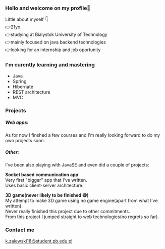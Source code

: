 ### Hello and welcome on my proflie👋


Little about myself 👇 <br/>
👉21yo <br/>
👉studying at Bialystok University of Technology <br/>
👉mainly focused on java backend technologies <br/>
👉looking for an internship and job oportunity <br/>

### I'm curently learning and mastering
<ul>
    <li>Java</li>
    <li>Spring</li>
    <li>Hibernate</li>
    <li>REST architecture</li>
    <li>MVC</li>
</ul>

### Projects

##### Web apps: <div/>
As for now I finshed a few courses
and I'm really looking forward to do my own projects soon.


##### Other: <div/>
I've been also playing with JavaSE and even did a couple of projects:

<strong>Socket based communication app</strong><br/>
Very first "bigger" app that I've written. <br/>
Uses basic client-server architecture. <br/>

<strong>3D game(never likely to be finished 😅)</strong> </br>
My attempt to make 3D game using no game engine(apart from what I've written). <br/>
Never really finished this project due to other commitments. <br/>
From this project I jumped straight to web technologies(no regrets so far). <br/>



### Contact me
k.zalewski18@student.pb.edu.pl

